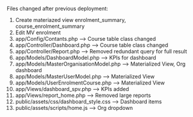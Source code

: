 Files changed after previous deployment:

1. Create materiazed view enrolment_summary, course_enrolment_summary
1. Edit MV enrolment
1. app/Config/Contants.php                          --> Course table class changed
1. app/Controller/Dashboard.php                     --> Course table class changed
1. app/Controller/Report.php                        --> Removed redundant query for full result
1. app/Models/DashboardModel.php                    --> KPIs for dashboard
1. app/Models/MasterOrganisationModel.php           --> Materialized View, Org dashboard
1. app/Models/MasterUserModel.php                   --> Materialized View
1. app/Models/UserEnrolmentCourse.php               --> Materialized View
1. app/Views/dashboard_spv.php                      --> KPIs added
1. app/Views/report_home.php                        --> Removed large reports
1. public/assets/css/dashboard_style.css            --> Dashboard items
1. public/assets/scripts/home.js                    --> Org dropdown











